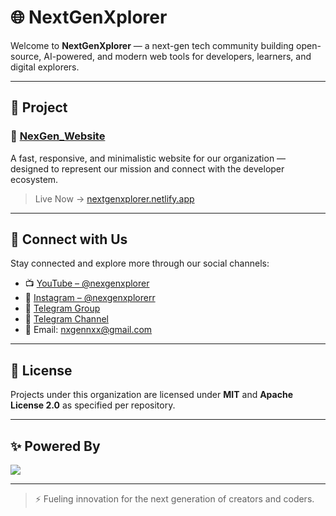 # 🌐 NextGenXplorer

Welcome to **NextGenXplorer** — a next-gen tech community building open-source, AI-powered, and modern web tools for developers, learners, and digital explorers.

---

## 🚀 Project

### 🔷 [NexGen_Website](https://nextgenxplorer.netlify.app/)

A fast, responsive, and minimalistic website for our organization — designed to represent our mission and connect with the developer ecosystem.

> Live Now → [nextgenxplorer.netlify.app](https://nextgenxplorer.netlify.app/)

---

## 📱 Connect with Us

Stay connected and explore more through our social channels:

- 📺 [YouTube – @nexgenxplorer](https://youtube.com/@nexgenxplorer?si=QHvQAvKTRO-gguoV)
- 📸 [Instagram – @nexgenxplorerr](https://www.instagram.com/nexgenxplorerr?igsh=YWV0ZHRuZDZ0M2V3)
- 💬 [Telegram Group](https://t.me/neXgenXplorer)
- 📢 [Telegram Channel](https://t.me/neXgenXplorerr)
- 📧 Email: [nxgennxx@gmail.com](mailto:nxgennxx@gmail.com)

---

## 📄 License

Projects under this organization are licensed under **MIT** and **Apache License 2.0** as specified per repository.

---

## ✨ Powered By

<p>
  <img src="https://skillicons.dev/icons?i=html,css,js,react,tailwind,netlify,github" />
</p>

---

> ⚡ Fueling innovation for the next generation of creators and coders.
